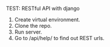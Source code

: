 TEST: RESTful API with django
1. Create virtual environment.
2. Clone the repo.
3. Run server.
4. Go to <your server>/api/help/ to find out REST urls.
